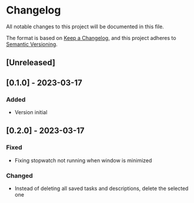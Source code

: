 # Changelog

All notable changes to this project will be documented in this file.

The format is based on [Keep a Changelog](https://keepachangelog.com/en/1.0.0/),
and this project adheres to [Semantic Versioning](https://semver.org/spec/v2.0.0.html).

## [Unreleased]

## [0.1.0] - 2023-03-17

### Added

- Version initial

## [0.2.0] - 2023-03-17

### Fixed

- Fixing stopwatch not running when window is minimized

### Changed

- Instead of deleting all saved tasks and descriptions, delete the selected one
